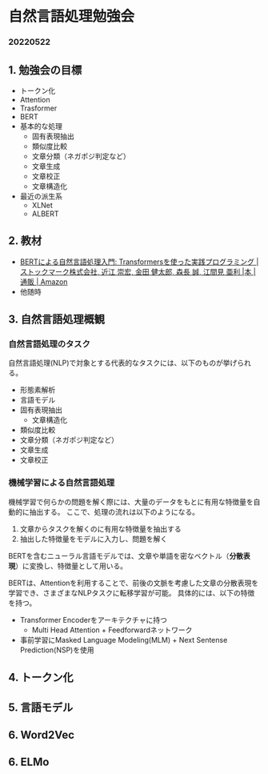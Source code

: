 # 自然言語処理勉強会
### 20220522

## 1. 勉強会の目標
- トークン化
- Attention
- Trasformer
- BERT
- 基本的な処理
  - 固有表現抽出
  - 類似度比較
  - 文章分類（ネガポジ判定など）
  - 文章生成
  - 文章校正
  - 文章構造化
- 最近の派生系
  - XLNet
  - ALBERT

## 2. 教材
- [BERTによる自然言語処理入門: Transformersを使った実践プログラミング | ストックマーク株式会社, 近江 崇宏, 金田 健太郎, 森長 誠, 江間見 亜利 |本 | 通販 | Amazon](https://www.amazon.co.jp/dp/427422726X/)
- 他随時

## 3. 自然言語処理概観
### 自然言語処理のタスク
自然言語処理(NLP)で対象とする代表的なタスクには、以下のものが挙げられる。
- 形態素解析
- 言語モデル
- 固有表現抽出
  - 文章構造化
- 類似度比較
- 文章分類（ネガポジ判定など）
- 文章生成
- 文章校正

### 機械学習による自然言語処理
機械学習で何らかの問題を解く際には、大量のデータをもとに有用な特徴量を自動的に抽出する。
ここで、処理の流れは以下のようになる。

1. 文章からタスクを解くのに有用な特徴量を抽出する
2. 抽出した特徴量をモデルに入力し、問題を解く

BERTを含むニューラル言語モデルでは、文章や単語を密なベクトル（**分散表現**）に変換し、特徴量として用いる。

BERTは、Attentionを利用することで、前後の文脈を考慮した文章の分散表現を学習でき、さまざまなNLPタスクに転移学習が可能。
具体的には、以下の特徴を持つ。
- Transformer Encoderをアーキテクチャに持つ
  - Multi Head Attention + Feedforwardネットワーク
- 事前学習にMasked Language Modeling(MLM) + Next Sentense Prediction(NSP)を使用



## 4. トークン化


## 5. 言語モデル

## 6. Word2Vec

## 6. ELMo

